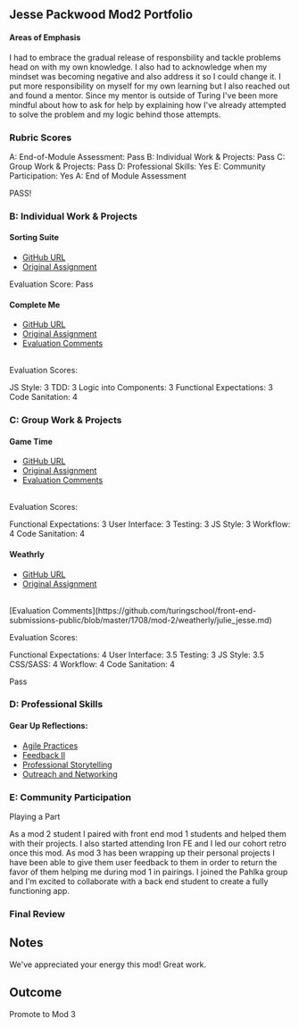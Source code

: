## Jesse Packwood Mod2 Portfolio
#### Areas of Emphasis

I had to embrace the gradual release of responsbility and tackle problems head on with my own knowledge. I also had to acknowledge when my mindset was becoming negative and also address it so I could change it. I put more responsibility on myself for my own learning but I also reached out and found a mentor. Since my mentor is outside of Turing I've been more mindful about how to ask for help by explaining how I've already attempted to solve the problem and my logic behind those attempts.

### Rubric Scores

A: End-of-Module Assessment: Pass
B: Individual Work & Projects: Pass
C: Group Work & Projects: Pass
D: Professional Skills: Yes
E: Community Participation: Yes
A: End of Module Assessment

PASS!

### B: Individual Work & Projects

#### Sorting Suite

* [GitHub URL](https://github.com/Jessewood/sorting-suite)
* [Original Assignment](http://frontend.turing.io/projects/sorting-suite.html)

Evaluation Score: Pass

#### Complete Me

* [GitHub URL](https://github.com/Jessewood/jp-complete-me)
* [Original Assignment](http://frontend.turing.io/projects/complete-me.html)
* [Evaluation Comments](https://github.com/turingschool/front-end-submissions-public/blob/master/1708/mod-2/completeMe/jesse.md)
<br>
Evaluation Scores:

JS Style: 3
TDD: 3
Logic into Components: 3
Functional Expectations: 3
Code Sanitation: 4

### C: Group Work & Projects

#### Game Time

* [GitHub URL](https://github.com/j25bender/game-time)
* [Original Assignment](http://frontend.turing.io/projects/game-time.html)
* [Evaluation Comments](https://github.com/turingschool/front-end-submissions-public/blob/master/1708/mod-2/gametime/jesse-bender.md)
<br>
Evaluation Scores:

Functional Expectations: 3
User Interface: 3
Testing: 3
JS Style: 3
Workflow: 4
Code Sanitation: 4

#### Weathrly

* [GitHub URL](https://github.com/Jessewood/weathrly)
* [Original Assignment](http://frontend.turing.io/projects/weathrly.html)
<br>
[Evaluation Comments](https://github.com/turingschool/front-end-submissions-public/blob/master/1708/mod-2/weatherly/julie_jesse.md)

Evaluation Scores:

Functional Expectations: 4
User Interface: 3.5
Testing: 3
JS Style: 3.5
CSS/SASS: 4
Workflow: 4
Code Sanitation: 4

Pass
### D: Professional Skills

#### Gear Up Reflections:

* [Agile Practices](https://gist.github.com/Jessewood/5fd04ba54a1944600a1a2e4fa020f29c)
* [Feedback II](https://gist.github.com/Jessewood/730c301cf73cf318c654f7c96365b47e)
* [Professional Storytelling](https://gist.github.com/Jessewood/887324f9b57b6bcded60b8c4f9bc7f6c)
* [Outreach and Networking](https://gist.github.com/Jessewood/9ef5ccecd233b0128352c89693c467f0)

### E: Community Participation

Playing a Part

As a mod 2 student I paired with front end mod 1 students and helped them with their projects. I also started attending Iron FE and I led our cohort retro once this mod. As mod 3 has been wrapping up their personal projects I have been able to give them user feedback to them in order to return the favor of them helping me during mod 1 in pairings. I joined the Pahlka group and I'm excited to collaborate with a back end student to create a fully functioning app.

### Final Review

## Notes

We've appreciated your energy this mod! Great work.

## Outcome

Promote to Mod 3
